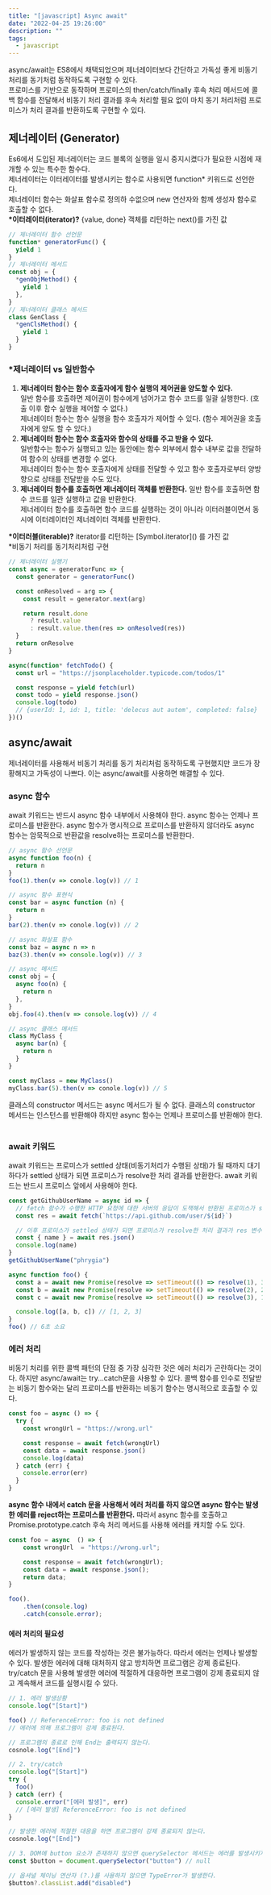 ```yaml
---
title: "[javascript] Async await"
date: "2022-04-25 19:26:00"
description: ""
tags:
  - javascript
---
```


async/await는 ES8에서 채택되었으며 제너레이터보다 간단하고 가독성 좋게 비동기 처리를 동기처럼 동작하도록 구현할 수 있다. <br>
프로미스를 기반으로 동작하며 프로미스의 then/catch/finally 후속 처리 메서드에 콜백 함수를 전달해서 비동기 처리 결과를 후속 처리할 필요 없이 마치 동기 처리처럼 프로미스가 처리 결과를 반환하도록 구현할 수 있다.

## 제너레이터 (Generator)

Es6에서 도입된 제너레이터는 코드 블록의 실행을 일시 중지시켰다가 필요한 시점에 재개할 수 있는 특수한 함수다. <br>
제너레이터는 이터레이터를 발생시키는 함수로 사용되면 function\* 키워드로 선언한다. <br>
제너레이터 함수는 화살표 함수로 정의하 수없으며 new 연산자와 함께 생성자 함수로 호출할 수 없다. <br>
**\*이터레이터(iterator)?** {value, done} 객체를 리턴하는 next()를 가진 값 <br>

```js
// 제너레이터 함수 선언문
function* generatorFunc() {
  yield 1
}
// 제너레이터 메서드
const obj = {
  *genObjMethod() {
    yield 1
  },
}
// 제너레이터 클래스 메서드
class GenClass {
  *genClsMethod() {
    yield 1
  }
}
```

### \*제너레이터 vs 일반함수

1. **제너레이터 함수는 함수 호출자에게 함수 실행의 제어권을 양도할 수 있다.** <br>
   일반 함수를 호출하면 제어권이 함수에게 넘어가고 함수 코드를 일괄 실행한다. (호출 이후 함수 실행을 제어할 수 없다.)<br>
   제너레이터 함수는 함수 실행을 함수 호출자가 제어할 수 있다. (함수 제어권을 호출자에게 양도 할 수 있다.)
2. **제너레이터 함수는 함수 호출자와 함수의 상태를 주고 받을 수 있다.** <br>
   일반함수는 함수가 실행되고 있는 동안에는 함수 외부에서 함수 내부로 값을 전달하여 함수의 상태를 변경할 수 없다.<br>
   제너레이터 함수는 함수 호출자에게 상태를 전달할 수 있고 함수 호출자로부터 양방향으로 상태를 전달받을 수도 있다.
3. **제너레이터 함수를 호출하면 제너레이터 객체를 반환한다.**
   일반 함수를 호출하면 함수 코드를 일관 실행하고 값을 반환한다.<br>
   제너레이터 함수를 호출하면 함수 코드를 실행하는 것이 아니라 이터러블이면서 동시에 이터레이터인 제너레이터 객체를 반환한다.

**\*이터러블(iterable)?** iterator를 리턴하는 \[Symbol.iterator]() 를 가진 값 <br>\*비동기 처리를 동기처리처럼 구현

```js
// 제너레이터 실행기
const async = generatorFunc => {
  const generator = generatorFunc()

  const onResolved = arg => {
    const result = generator.next(arg)

    return result.done
      ? result.value
      : result.value.then(res => onResolved(res))
  }
  return onResolve
}

async(function* fetchTodo() {
  const url = "https://jsonplaceholder.typicode.com/todos/1"

  const response = yield fetch(url)
  const todo = yield response.json()
  console.log(todo)
  // {userId: 1, id: 1, title: 'delecus aut autem', completed: false}
})()
```

## async/await

제너레이터를 사용해서 비동기 처리를 동기 처리처럼 동작하도록 구현했지만 코드가 장황해지고 가독성이 나쁘다. 이는 async/await를 사용하면 해결할 수 있다.

### async 함수

await 키워드는 반드시 async 함수 내부에서 사용해야 한다. async 함수는 언제나 프로미스를 반환한다. async 함수가 명시적으로 프로미스를 반환하지 않더라도 async 함수는 암묵적으로 반환값을 resolve하는 프로미스를 반환한다.

```js
// async 함수 선언문
async function foo(n) {
  return n
}
foo(1).then(v => conole.log(v)) // 1

// async 함수 표현식
const bar = async function (n) {
  return n
}
bar(2).then(v => conole.log(v)) // 2

// async 화살표 함수
const baz = async n => n
baz(3).then(v => console.log(v)) // 3

// async 메서드
const obj = {
  async foo(n) {
    return n
  },
}
obj.foo(4).then(v => console.log(v)) // 4

// async 클래스 메서드
class MyClass {
  async bar(n) {
    return n
  }
}

const myClass = new MyClass()
myClass.bar(5).then(v => conole.log(v)) // 5
```

클래스의 constructor 메서드는 async 메서드가 될 수 없다. 클래스의 constructor 메서드는 인스턴스를 반환해야 하지만 async 함수는 언제나 프로미스를 반환해야 한다. <br><br>

### await 키워드

await 키워드는 프로미스가 settled 상태(비동기처리가 수행된 상태)가 될 때까지 대기하다가 settled 상태가 되면 프로미스가 resolve한 처리 결과를 반환한다. await 키워드는 반드시 프로미스 앞에서 사용해야 한다.

```js
const getGithubUserName = async id => {
  // fetch 함수가 수행한 HTTP 요청에 대한 서버의 응답이 도책해서 반환된 프로미스가 settled 상태가 될때까지 대기
  const res = await fetch(`https://api.github.com/user/${id}`)

  // 이후 프로미스가 settled 상태가 되면 프로미스가 resolve한 처리 결과가 res 변수에 할당된다.
  const { name } = await res.json()
  console.log(name)
}
getGithubUserName("phrygia")
```

```js
async function foo() {
  const a = await new Promise(resolve => setTimeout(() => resolve(1), 3000))
  const b = await new Promise(resolve => setTimeout(() => resolve(2), 2000))
  const c = await new Promise(resolve => setTimeout(() => resolve(3), 1000))

  console.log([a, b, c]) // [1, 2, 3]
}
foo() // 6초 소요
```

### 에러 처리

비동기 처리를 위한 콜백 패턴의 단점 중 가장 심각한 것은 에러 처리가 곤란하다는 것이다. 하지만 async/await는 try...catch문을 사용할 수 있다. 콜백 함수를 인수로 전달받는 비동기 함수와는 달리 프로미스를 반환하는 비동기 함수는 명시적으로 호출할 수 있다. <br>

```js
const foo = async () => {
  try {
    const wrongUrl = "https://wrong.url"

    const response = await fetch(wrongUrl)
    const data = await response.json()
    console.log(data)
  } catch (err) {
    console.error(err)
  }
}
```

**async 함수 내에서 catch 문을 사용해서 에러 처리를 하지 않으면 async 함수는 발생한 에러를 reject하는 프로미스를 반환한다.** 따라서 async 함수를 호출하고 Promise.prototype.catch 후속 처리 메서드를 사용해 에러를 캐치할 수도 있다.

```js
const foo = async  () => {
	const wrongUrl  = "https://wrong.url";

	const response = await fetch(wrongUrl);
	const data = await response.json();
	return data;
}

foo().
	.then(console.log)
	.catch(console.error);
```

#### 에러 처리의 필요성

에러가 발생하지 않는 코드를 작성하는 것은 불가능하다. 따라서 에러는 언제나 발생할 수 있다. 발생한 에러에 대해 대처하지 않고 방치하면 프로그램은 강제 종료된다. <br>
try/catch 문을 사용해 발생한 에러에 적절하게 대응하면 프로그램이 강제 종료되지 않고 계속해서 코드를 실행시킬 수 있다.

```js
// 1. 에러 발생상황
console.log("[Start]")

foo() // ReferenceError: foo is not defined
// 에러에 의해 프로그램이 강제 종료된다.

// 프로그램의 종료로 인해 End는 출력되지 않는다.
cosnole.log("[End]")

// 2. try/catch
console.log("[Start]")
try {
  foo()
} catch (err) {
  console.error("[에러 발생]", err)
  // [에러 발생] ReferenceError: foo is not defined
}

// 발생한 에러에 적절한 대응을 하면 프로그램이 강제 종료되지 않는다.
cosnole.log("[End]")

// 3. DOM에 button 요소가 존재하지 않으면 querySelector 메서드는 에러를 발생시키지 않고 null을 반환한다.
const $button = document.querySelector("button") // null

// 옵셔널 체이닝 연산자 (?.)를 사용하지 않으면 TypeError가 발생한다.
$button?.classList.add("disabled")
```

